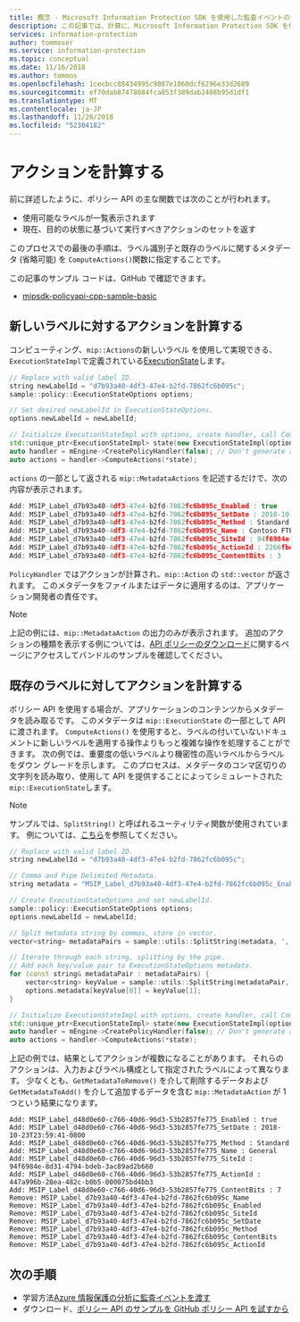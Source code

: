 ```yaml
---
title: 概念 - Microsoft Information Protection SDK を使用した監査イベントの作成
description: この記事では、計算に、Microsoft Information Protection SDK を使用する方法を理解するのに役立ちます。
services: information-protection
author: tommoser
ms.service: information-protection
ms.topic: conceptual
ms.date: 11/16/2018
ms.author: tommos
ms.openlocfilehash: 1cecbcc88434995c9807e1060dcf6296e33d2689
ms.sourcegitcommit: ef70dab87478084fca853f389dab2408b95d1df1
ms.translationtype: MT
ms.contentlocale: ja-JP
ms.lasthandoff: 11/26/2018
ms.locfileid: "52304182"
---
```

# <a name="compute-an-action"></a>アクションを計算する

前に詳述したように、ポリシー API の主な関数では次のことが行われます。
- 使用可能なラベルが一覧表示されます
- 現在、目的の状態に基づいて実行すべきアクションのセットを返す

このプロセスでの最後の手順は、ラベル識別子と既存のラベルに関するメタデータ (省略可能) を `ComputeActions()`関数に指定することです。

この記事のサンプル コードは、GitHub で確認できます。

* [mipsdk-policyapi-cpp-sample-basic](https://github.com/Azure-Samples/mipsdk-policyapi-cpp-sample-basic)

## <a name="compute-an-action-for-a-new-label"></a>新しいラベルに対するアクションを計算する

コンピューティング、`mip::Actions`の新しいラベル を使用して実現できる、`ExecutionStateImpl`で定義されている[ExecutionState](concept-handler-policy-executionstate-cpp.md)します。

```cpp
// Replace with valid label ID.
string newLabelId = "d7b93a40-4df3-47e4-b2fd-7862fc6b095c"; 
sample::policy::ExecutionStateOptions options;

// Set desired newLabelId in ExecutionStateOptions.
options.newLabelId = newLabelId;

// Initialize ExecutionStateImpl with options, create handler, call ComputeActions.
std::unique_ptr<ExecutionStateImpl> state(new ExecutionStateImpl(options));
auto handler = mEngine->CreatePolicyHandler(false); // Don't generate audit event.
auto actions = handler->ComputeActions(*state);
```

`actions` の一部として返される `mip::MetadataActions` を記述するだけで、次の内容が表示されます。

```cpp
Add: MSIP_Label_d7b93a40-4df3-47e4-b2fd-7862fc6b095c_Enabled : true
Add: MSIP_Label_d7b93a40-4df3-47e4-b2fd-7862fc6b095c_SetDate : 2018-10-23T20:39:06-0800
Add: MSIP_Label_d7b93a40-4df3-47e4-b2fd-7862fc6b095c_Method : Standard
Add: MSIP_Label_d7b93a40-4df3-47e4-b2fd-7862fc6b095c_Name : Contoso FTEs (C)
Add: MSIP_Label_d7b93a40-4df3-47e4-b2fd-7862fc6b095c_SiteId : 94f6984e-8d31-4794-bdeb-3ac89ad2b660
Add: MSIP_Label_d7b93a40-4df3-47e4-b2fd-7862fc6b095c_ActionId : 2266fbe8-a0d9-44e8-bad8-00008f2a0915
Add: MSIP_Label_d7b93a40-4df3-47e4-b2fd-7862fc6b095c_ContentBits : 3
```

`PolicyHandler` ではアクションが計算され、`mip::Action` の `std::vector` が返されます。 このメタデータをファイルまたはデータに適用するのは、アプリケーション開発者の責任です。

> [!NOTE]
> 上記の例には、`mip::MetadataAction` の出力のみが表示されます。 追加のアクションの種類を表示する例については、[API ポリシーのダウンロード](https://aka.ms/mipsdkbins)に関するページにアクセスしてバンドルのサンプルを確認してください。

## <a name="compute-actions-with-an-existing-label"></a>既存のラベルに対してアクションを計算する

ポリシー API を使用する場合が、アプリケーションのコンテンツからメタデータを読み取るです。 このメタデータは `mip::ExecutionState` の一部として API に渡されます。 `ComputeActions()` を使用すると、ラベルの付いていないドキュメントに新しいラベルを適用する操作よりもっと複雑な操作を処理することができます。 次の例では、重要度の低いラベルより機密性の高いラベルからラベルをダウン グレードを示します。 このプロセスは、メタデータのコンマ区切りの文字列を読み取り、使用して API を提供することによってシミュレートされた`mip::ExecutionState`します。

> [!NOTE]
> サンプルでは、`SplitString()` と呼ばれるユーティリティ関数が使用されています。 例については、[こちら](https://github.com/Azure-Samples/mipsdk-policyapi-cpp-sample-basic/blob/master/mipsdk-policyapi-cpp-sample-basic/utils.cpp)を参照してください。

```cpp
// Replace with valid label ID.
string newLabelId = "d7b93a40-4df3-47e4-b2fd-7862fc6b095c";

// Comma and Pipe Delimited Metadata.
string metadata = "MSIP_Label_d7b93a40-4df3-47e4-b2fd-7862fc6b095c_Enabled|true,MSIP_Label_d7b93a40-4df3-47e4-b2fd-7862fc6b095c_SetDate|2018-10-23T21:53:31-0800,MSIP_Label_d7b93a40-4df3-47e4-b2fd-7862fc6b095c_Method|Standard,MSIP_Label_d7b93a40-4df3-47e4-b2fd-7862fc6b095c_Name|Contoso FTEs (C),MSIP_Label_d7b93a40-4df3-47e4-b2fd-7862fc6b095c_SiteId|94f6984e-8d31-4794-bdeb-3ac89ad2b660,MSIP_Label_d7b93a40-4df3-47e4-b2fd-7862fc6b095c_ActionId|b56491d9-155f-40ff-866f-0000acd85c31,MSIP_Label_d7b93a40-4df3-47e4-b2fd-7862fc6b095c_ContentBits|7";

// Create ExecutionStateOptions and set newLabelId.
sample::policy::ExecutionStateOptions options;
options.newLabelId = newLabelId;

// Split metadata string by commas, store in vector.
vector<string> metadataPairs = sample::utils::SplitString(metadata, ','); 

// Iterate through each string, splitting by the pipe.
// Add each key/value pair to ExecutionStateOptions metadata.
for (const string& metadataPair : metadataPairs) {
    vector<string> keyValue = sample::utils::SplitString(metadataPair, '|');
    options.metadata[keyValue[0]] = keyValue[1];
}

// Initialize ExecutionStateImpl with options, create handler, call ComputeActions
std::unique_ptr<ExecutionStateImpl> state(new ExecutionStateImpl(options));
auto handler = mEngine->CreatePolicyHandler(false); // Don't generate audit event.
auto actions = handler->ComputeActions(*state);
```

上記の例では、結果としてアクションが複数になることがあります。 それらのアクションは、入力およびラベル構成として指定されたラベルによって異なります。 少なくとも、`GetMetadataToRemove()` を介して削除するデータおよび `GetMetadataToAdd()` を介して追加するデータを含む `mip::MetadataAction` が 1 つという結果になります。

```
Add: MSIP_Label_d48d0e60-c766-40d6-96d3-53b2857fe775_Enabled : true
Add: MSIP_Label_d48d0e60-c766-40d6-96d3-53b2857fe775_SetDate : 2018-10-23T23:59:41-0800
Add: MSIP_Label_d48d0e60-c766-40d6-96d3-53b2857fe775_Method : Standard
Add: MSIP_Label_d48d0e60-c766-40d6-96d3-53b2857fe775_Name : General
Add: MSIP_Label_d48d0e60-c766-40d6-96d3-53b2857fe775_SiteId : 94f6984e-8d31-4794-bdeb-3ac89ad2b660
Add: MSIP_Label_d48d0e60-c766-40d6-96d3-53b2857fe775_ActionId : 447a996b-28ea-482c-b0b5-000075bd4bb3
Add: MSIP_Label_d48d0e60-c766-40d6-96d3-53b2857fe775_ContentBits : 7
Remove: MSIP_Label_d7b93a40-4df3-47e4-b2fd-7862fc6b095c_Name
Remove: MSIP_Label_d7b93a40-4df3-47e4-b2fd-7862fc6b095c_Enabled
Remove: MSIP_Label_d7b93a40-4df3-47e4-b2fd-7862fc6b095c_SiteId
Remove: MSIP_Label_d7b93a40-4df3-47e4-b2fd-7862fc6b095c_SetDate
Remove: MSIP_Label_d7b93a40-4df3-47e4-b2fd-7862fc6b095c_Method
Remove: MSIP_Label_d7b93a40-4df3-47e4-b2fd-7862fc6b095c_ContentBits
Remove: MSIP_Label_d7b93a40-4df3-47e4-b2fd-7862fc6b095c_ActionId
```

## <a name="next-steps"></a>次の手順

- 学習方法[Azure 情報保護の分析に監査イベントを渡す](concept-handler-policy-auditing-cpp.md)
- ダウンロード、[ポリシー API のサンプルを GitHub ポリシー API を試すから](https://azure.microsoft.com/resources/samples/?sort=0&term=mipsdk+policyapi)